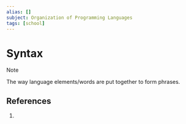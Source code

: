 ```yaml
---
alias: []
subject: Organization of Programming Languages
tags: [school]
---
```

# Syntax

>[!note]
> The way language elements/words are put together to form phrases.

## References
1. 